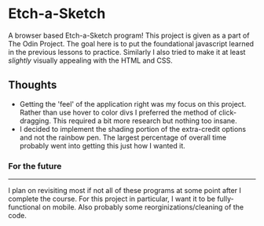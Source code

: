 # Etch-a-Sketch

A browser based Etch-a-Sketch program! This project is given as a part of The Odin Project. The goal here is to put the foundational javascript learned in the previous lessons to practice. Similarly I also tried to make it at least _slightly_ visually appealing with the HTML and CSS. 


## Thoughts

- Getting the 'feel' of the application right was my focus on this project. Rather than use hover to color divs I preferred the method of click-dragging. This required a bit more research but nothing too insane. 
- I decided to implement the shading portion of the extra-credit options and not the rainbow pen. The largest percentage of overall time probably went into getting this just how I wanted it.

### For the future
---
I plan on revisiting most if not all of these programs at some point after I complete the course. For this project in particular, I want it to be fully-functional on mobile. Also probably some reorginizations/cleaning of the code.
